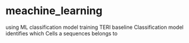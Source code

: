 # meachine_learning
using ML classification model training TERI baseline
Classification model identifies which Cells a sequences belongs to
